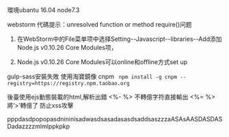 環境ubantu 16.04 node7.3

webstorm 代碼提示：unresolved function or method require()问题
1. 在WebStorm中的File菜单项中选择Setting--Javascript--libraries--Add添加Node.js v0.10.26 Core Modules项，

2. Node.js v0.10.26 Core Modules可以online和offline方式set up

gulp-sass安裝失敗
使用淘寶鏡像 cnpm ``` npm install -g cnpm --registry=https://registry.npm.taobao.org```

後臺使用ejs動態裝載的html,解析出錯
<%- %> 不轉億字符直接輸出
<%= %>  將‘>’轉億了 防止xss攻擊

pppdasdpopopasdnininisadwasdsasadasasdsaddsaszzzaASAsAASDASDASDadazzzzmlmlppkpkp